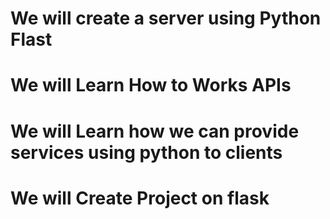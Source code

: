 #  We will create a server using Python Flast 
# We will Learn How to Works APIs 
# We will Learn how we can provide services using python to clients 
# We will Create Project on flask 
